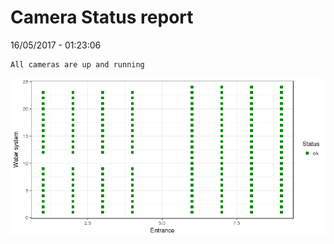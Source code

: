 Camera Status report
================
16/05/2017 - 01:23:06

    All cameras are up and running

![](camreport_files/figure-markdown_github/unnamed-chunk-2-1.png)
